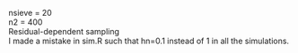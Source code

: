 nsieve = 20  
n2 = 400  
Residual-dependent sampling  
I made a mistake in sim.R such that hn=0.1 instead of 1 in all the simulations.  
